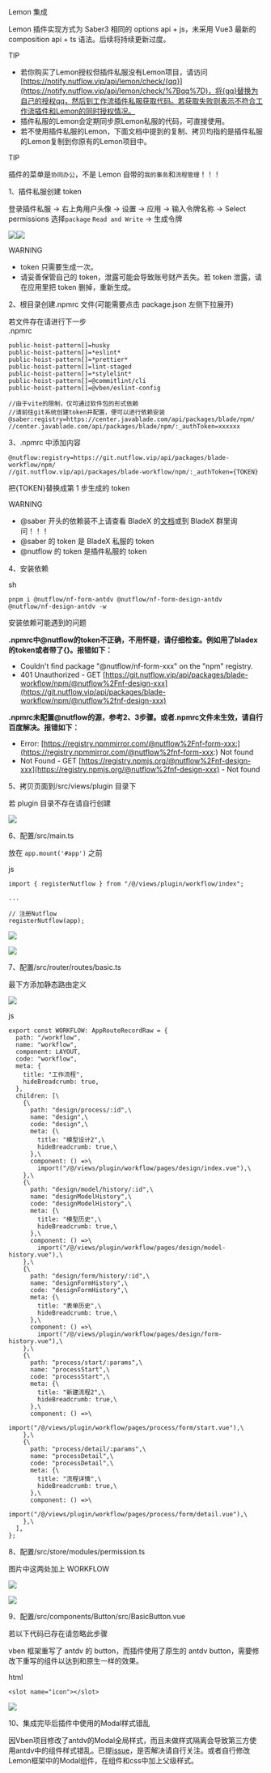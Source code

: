 Lemon 集成

Lemon 插件实现方式为 Saber3 相同的 options api + js，未采用 Vue3 最新的 composition api + ts 语法。后续将持续更新过度。

TIP

* 若你购买了Lemon授权但插件私服没有Lemon项目，请访问 [https://notify.nutflow.vip/api/lemon/check/{qq}](https://notify.nutflow.vip/api/lemon/check/%7Bqq%7D)，将{qq}替换为自己的授权qq，然后到工作流插件私服获取代码。若获取失败则表示不符合工作流插件和Lemon的同时授权情况。
* 插件私服的Lemon会定期同步原Lemon私服的代码，可直接使用。
* 若不使用插件私服的Lemon，下面文档中提到的复制、拷贝均指的是插件私服的Lemon复制到你原有的Lemon项目中。

TIP

插件的菜单是`协同办公`，不是 Lemon 自带的`我的事务`和`流程管理`！！！

1、插件私服创建 token

登录插件私服 -> 右上角用户头像 -> 设置 -> 应用 -> 输入令牌名称 -> Select permissions 选择`package` `Read and Write` -> 生成令牌

![](https://cdn.nutflow.vip/docs/set_token.jpg)![](https://cdn.nutflow.vip/docs/image-20230409113151141.png)

WARNING

* token 只需要生成一次。
* 请妥善保管自己的 token，泄露可能会导致账号财产丢失。若 token 泄露，请在应用里把 token 删掉，重新生成。

2、根目录创建.npmrc 文件(可能需要点击 package.json 左侧下拉展开)

若文件存在请进行下一步  
.npmrc

```
public-hoist-pattern[]=husky
public-hoist-pattern[]=*eslint*
public-hoist-pattern[]=*prettier*
public-hoist-pattern[]=lint-staged
public-hoist-pattern[]=*stylelint*
public-hoist-pattern[]=@commitlint/cli
public-hoist-pattern[]=@vben/eslint-config

//由于vite的限制，仅可通过软件包的形式依赖
//请前往git系统创建token并配置，便可以进行依赖安装
@saber:registry=https://center.javablade.com/api/packages/blade/npm/
//center.javablade.com/api/packages/blade/npm/:_authToken=xxxxxx
```

3、.npmrc 中添加内容

```
@nutflow:registry=https://git.nutflow.vip/api/packages/blade-workflow/npm/
//git.nutflow.vip/api/packages/blade-workflow/npm/:_authToken={TOKEN}
```

把{TOKEN}替换成第 1 步生成的 token

WARNING

* @saber 开头的依赖装不上请查看 BladeX 的[文档](https://center.javablade.com/blade/BladeX-Doc/src/branch/master/%E7%AC%AC1%E7%AB%A0%20%E5%BF%AB%E9%80%9F%E5%BC%80%E5%A7%8B/1.3%20%E5%B7%A5%E7%A8%8B%E5%AF%BC%E5%85%A5/1.3.0%20%E9%85%8D%E7%BD%AE%E8%B5%84%E6%BA%90%E4%BB%A4%E7%89%8C.md)或到 BladeX 群里询问！！！
* @saber 的 token 是 BladeX 私服的 token
* @nutflow 的 token 是插件私服的 token

4、安装依赖

sh

```
pnpm i @nutflow/nf-form-antdv @nutflow/nf-form-design-antdv @nutflow/nf-design-antdv -w
```

安装依赖可能遇到的问题

**.npmrc中@nutflow的token不正确，不用怀疑，请仔细检查。例如用了bladex的token或者带了{}。报错如下：**

* Couldn't find package "@nutflow/nf-form-xxx" on the "npm" registry.
* 401 Unauthorized - GET [https://git.nutflow.vip/api/packages/blade-workflow/npm/@nutflow%2Fnf-design-xxx](https://git.nutflow.vip/api/packages/blade-workflow/npm/@nutflow%2fnf-design-xxx)

**.npmrc未配置@nutflow的源，参考2、3步骤。或者.npmrc文件未生效，请自行百度解决。报错如下：**

* Error: [https://registry.npmmirror.com/@nutflow%2Fnf-form-xxx:](https://registry.npmmirror.com/@nutflow%2fnf-form-xxx:) Not found
* Not Found - GET [https://registry.npmjs.org/@nutflow%2Fnf-design-xxx](https://registry.npmjs.org/@nutflow%2fnf-design-xxx) - Not found

5、拷贝页面到/src/views/plugin 目录下

若 plugin 目录不存在请自行创建

![](https://cdn.nutflow.vip/docs/lemon3.jpg)

6、配置/src/main.ts

放在 `app.mount('#app')` 之前

js

```
import { registerNutflow } from "/@/views/plugin/workflow/index";

...

// 注册Nutflow
registerNutflow(app);
```

![](https://cdn.nutflow.vip/docs/lemon1.jpg)

![](https://cdn.nutflow.vip/docs/lemon2.jpg)

7、配置/src/router/routes/basic.ts

最下方添加静态路由定义

![](https://cdn.nutflow.vip/docs/lemon4.jpg)

js

```
export const WORKFLOW: AppRouteRecordRaw = {
  path: "/workflow",
  name: "workflow",
  component: LAYOUT,
  code: "workflow",
  meta: {
    title: "工作流程",
    hideBreadcrumb: true,
  },
  children: [\
    {\
      path: "design/process/:id",\
      name: "design",\
      code: "design",\
      meta: {\
        title: "模型设计2",\
        hideBreadcrumb: true,\
      },\
      component: () =>\
        import("/@/views/plugin/workflow/pages/design/index.vue"),\
    },\
    {\
      path: "design/model/history/:id",\
      name: "designModelHistory",\
      code: "designModelHistory",\
      meta: {\
        title: "模型历史",\
        hideBreadcrumb: true,\
      },\
      component: () =>\
        import("/@/views/plugin/workflow/pages/design/model-history.vue"),\
    },\
    {\
      path: "design/form/history/:id",\
      name: "designFormHistory",\
      code: "designFormHistory",\
      meta: {\
        title: "表单历史",\
        hideBreadcrumb: true,\
      },\
      component: () =>\
        import("/@/views/plugin/workflow/pages/design/form-history.vue"),\
    },\
    {\
      path: "process/start/:params",\
      name: "processStart",\
      code: "processStart",\
      meta: {\
        title: "新建流程2",\
        hideBreadcrumb: true,\
      },\
      component: () =>\
        import("/@/views/plugin/workflow/pages/process/form/start.vue"),\
    },\
    {\
      path: "process/detail/:params",\
      name: "processDetail",\
      code: "processDetail",\
      meta: {\
        title: "流程详情",\
        hideBreadcrumb: true,\
      },\
      component: () =>\
        import("/@/views/plugin/workflow/pages/process/form/detail.vue"),\
    },\
  ],
};
```

8、配置/src/store/modules/permission.ts

图片中这两处加上 WORKFLOW

![](https://cdn.nutflow.vip/docs/lemon6.jpg)

![](https://cdn.nutflow.vip/docs/lemon5.jpg)

9、配置/src/components/Button/src/BasicButton.vue

若以下代码已存在请忽略此步骤

vben 框架重写了 antdv 的 button，而插件使用了原生的 antdv button，需要修改下重写的组件以达到和原生一样的效果。

html

```
<slot name="icon"></slot>
```

![](https://cdn.nutflow.vip/docs/lemon7.jpg)

10、集成完毕后插件中使用的Modal样式错乱

因Vben项目修改了antdv的Modal全局样式，而且未做样式隔离会导致第三方使用antdv中的组件样式错乱。已提[issue](https://github.com/vbenjs/vue-vben-admin/issues/3582)，是否解决请自行关注。或者自行修改Lemon框架中的Modal组件，在组件和css中加上父级样式。